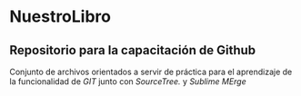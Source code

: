 # NuestroLibro
## Repositorio para la capacitación de Github
Conjunto de archivos orientados a servir de práctica para el aprendizaje de la funcionalidad de *GIT* junto con *SourceTree.* y *Sublime MErge*
